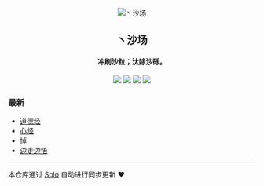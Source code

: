<p align="center"><img alt="丶沙场" src="https://lbb4511.cn/favicon.ico"></p><h2 align="center">
丶沙场
</h2>

<h4 align="center">冲刷沙粒；汰除沙砾。</h4>
<p align="center"><a title="丶沙场" target="_blank" href="https://github.com/lbb4511/solo-blog"><img src="https://img.shields.io/github/last-commit/lbb4511/solo-blog.svg?style=flat-square&color=FF9900"></a>
<a title="GitHub repo size in bytes" target="_blank" href="https://github.com/lbb4511/solo-blog"><img src="https://img.shields.io/github/repo-size/lbb4511/solo-blog.svg?style=flat-square"></a>
<a title="Solo Version" target="_blank" href="https://github.com/88250/solo/releases"><img src="https://img.shields.io/badge/solo-4.3.0-f1e05a.svg?style=flat-square&color=blueviolet"></a>
<a title="Hits" target="_blank" href="https://github.com/88250/hits"><img src="https://hits.b3log.org/lbb4511/solo-blog.svg"></a></p>

### 最新

* [道德经](https://localhost/articles/2020/07/17/1594932533780.html)
* [心经](https://localhost/articles/2020/07/11/1594403638664.html)
* [悼](https://localhost/articles/2020/07/08/1594200486718.html)
* [边走边悟](https://localhost/articles/2020/07/08/1594200109577.html)



---

本仓库通过 [Solo](https://github.com/88250/solo) 自动进行同步更新 ❤️ 